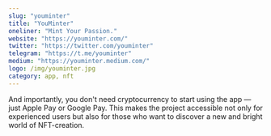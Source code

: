 ```yaml
---
slug: "youminter"
title: "YouMinter"
oneliner: "Mint Your Passion."
website: "https://youminter.com/"
twitter: "https://twitter.com/youminter"
telegram: "https://t.me/youminter"
medium: "https://youminter.medium.com/"
logo: /img/youminter.jpg
category: app, nft
---
```


And importantly, you don't need cryptocurrency to start using the app — just Apple Pay or Google Pay. This makes the project accessible not only for experienced users but also for those who want to discover a new and bright world of NFT-creation.
